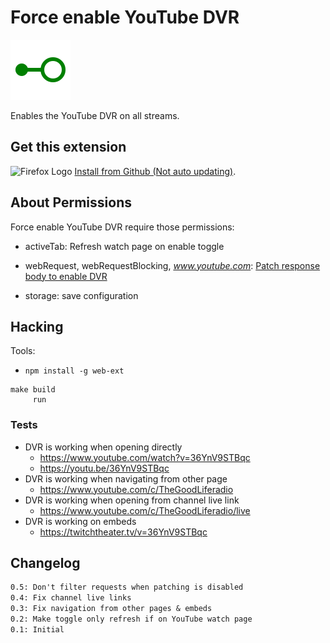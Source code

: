 # Force enable YouTube DVR

![Logo](src/enabled.svg)

Enables the YouTube DVR on all streams.

## Get this extension

![Firefox Logo](https://cdnjs.cloudflare.com/ajax/libs/browser-logos/42.8.0/firefox/firefox_16x16.png) [Install from Github (Not auto updating)](https://github.com/ohareza/forcedvr/releases/latest/download/extension.xpi).  
<!-- ![Firefox Logo](https://cdnjs.cloudflare.com/ajax/libs/browser-logos/42.8.0/firefox/firefox_16x16.png) [Mozilla Add-on](https://addons.mozilla.org/en-US/firefox/addon/force-enable-youtube-dvr/). -->

## About Permissions

Force enable YouTube DVR require those permissions:

* activeTab: Refresh watch page on enable toggle

* webRequest, webRequestBlocking, _www.youtube.com_: [Patch response body to enable DVR](/src/patch.js)

* storage: save configuration

## Hacking

Tools:
- `npm install -g web-ext`

```
make build
     run
```

### Tests

- DVR is working when opening directly
  - <https://www.youtube.com/watch?v=36YnV9STBqc>
  - <https://youtu.be/36YnV9STBqc>
- DVR is working when navigating from other page
  - <https://www.youtube.com/c/TheGoodLiferadio>
- DVR is working when opening from channel live link
  - <https://www.youtube.com/c/TheGoodLiferadio/live>
- DVR is working on embeds
  - <https://twitchtheater.tv/v=36YnV9STBqc>

## Changelog

```txt
0.5: Don't filter requests when patching is disabled
0.4: Fix channel live links
0.3: Fix navigation from other pages & embeds
0.2: Make toggle only refresh if on YouTube watch page
0.1: Initial
```
